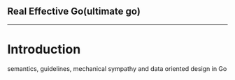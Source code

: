 Real Effective Go(ultimate go)
---

---

# Introduction

semantics, guidelines, mechanical sympathy and data oriented design in Go
